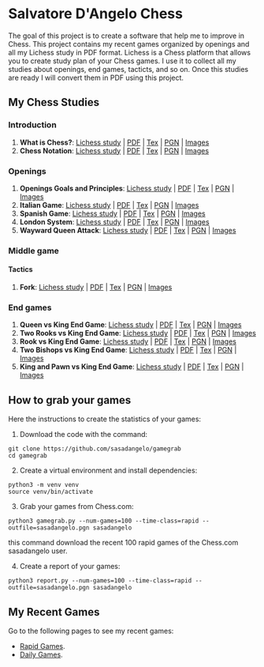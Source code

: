 # Salvatore D'Angelo Chess

The goal of this project is to create a software that help me to improve in Chess. This project contains my recent games organized by openings and all my Lichess study in PDF format. Lichess is a Chess platform that allows you to create study plan of your Chess games. I use it to collect all my studies about openings, end games, tacticts, and so on. Once this studies are ready I will convert them in PDF using this project.

## My Chess Studies

### Introduction

1. **What is Chess?**: [Lichess study](https://lichess.org/study/IJpFEM89) | [PDF](studies/what-is-chess.pdf) | [Tex](studies/what-is-chess.tex) | [PGN](studies/what-is-chess.pgn) | [Images](studies/what-is-chess)
2. **Chess Notation**: [Lichess study](https://lichess.org/study/ezdKJ7Di) | [PDF](studies/chess-notation.pdf) | [Tex](studies/chess-notation.tex) | [PGN](studies/chess-notation.pgn) | [Images](studies/chess-notation)

### Openings

1. **Openings Goals and Principles**: [Lichess study](https://lichess.org/study/IreRnAsc) | [PDF](studies/openings_goals_and_principles.pdf) | [Tex](studies/openings_goals_and_principles.tex) | [PGN](studies/openings_goals_and_principles.pgn) | [Images](studies/openings_goals_and_principles)
2. **Italian Game**: [Lichess study](https://lichess.org/study/tVbAc09e) | [PDF](studies/italian_game.pdf) | [Tex](studies/italian_game.tex) | [PGN](studies/italian_game.pgn) | [Images](studies/italian_game)
3. **Spanish Game**: [Lichess study](https://lichess.org/study/Lml6kbni) | [PDF](studies/spanish_game.pdf) | [Tex](studies/spanish_game.tex) | [PGN](studies/spanish_game.pgn) | [Images](studies/spanish_game)
4. **London System**: [Lichess study](https://lichess.org/study/J5o5RnFr) | [PDF](studies/london-system.pdf) | [Tex](studies/london-system.tex) | [PGN](studies/london-system.pgn) | [Images](studies/london-system)
5. **Wayward Queen Attack**: [Lichess study](https://lichess.org/study/ZDzazKo4/azKz8Qpl) | [PDF](studies/wayward-queen-attack.pdf) | [Tex](studies/wayward-queen-attack.tex) | [PGN](studies/wayward-queen-attack.pgn) | [Images](studies/wayward-queen-attack)

### Middle game

#### Tactics

1. **Fork**: [Lichess study](https://lichess.org/study/Qqx06eH1) | [PDF](studies/chess-tactics-fork.pdf) | [Tex](studies/chess-tactics-fork.tex) | [PGN](studies/chess-tactics-fork.pgn) | [Images](studies/chess-tactics-fork)

### End games

1. **Queen vs King End Game**: [Lichess study](https://lichess.org/study/9RJZi3rc) | [PDF](studies/queen_vs_king_endgame.pdf) | [Tex](studies/queen_vs_king_endgame.tex) | [PGN](studies/queen_vs_king_endgame.pgn) | [Images](studies/queen_vs_king_endgame)
2. **Two Rooks vs King End Game**: [Lichess study](https://lichess.org/study/w4XIVyGB) | [PDF](studies/two_rooks_king_end_game.pdf) | [Tex](studies/two_rooks_king_end_game.tex) | [PGN](studies/two_rooks_king_end_game.pgn) | [Images](studies/two_rooks_king_end_game)
3. **Rook vs King End Game**: [Lichess study](https://lichess.org/study/IJ2Eu2as) | [PDF](studies/rook_vs_king_end_game.pdf) | [Tex](studies/rook_vs_king_end_game.tex) | [PGN](studies/rook_vs_king_end_game.pgn) | [Images](studies/rook_vs_king_end_game)
4. **Two Bishops vs King End Game**: [Lichess study](https://lichess.org/study/4MXMBxiS) | [PDF](studies/two-bishops-vs-king-end-game.pdf) | [Tex](studies/two-bishops-vs-king-end-game.tex) | [PGN](studies/two-bishops-vs-king-end-game.pgn) | [Images](studies/two-bishops-vs-king-end-game)
5. **King and Pawn vs King End Game**: [Lichess study](https://lichess.org/study/gHnlsY1u) | [PDF](studies/king-pawn-vs-king-endgame.pdf) | [Tex](studies/king-pawn-vs-king-endgame.tex) | [PGN](studies/king-pawn-vs-king-endgame.pgn) | [Images](studies/king-pawn-vs-king-endgame)

## How to grab your games

Here the instructions to create the statistics of your games:

1. Download the code with the command:
```
git clone https://github.com/sasadangelo/gamegrab
cd gamegrab
```

2. Create a virtual environment and install dependencies:
```
python3 -m venv venv
source venv/bin/activate
```

3. Grab your games from Chess.com:
```
python3 gamegrab.py --num-games=100 --time-class=rapid --outfile=sasadangelo.pgn sasadangelo
```

this command download the recent 100 rapid games of the Chess.com sasadangelo user.

4. Create a report of your games:
```
python3 report.py --num-games=100 --time-class=rapid --outfile=sasadangelo.pgn sasadangelo
```

## My Recent Games

Go to the following pages to see my recent games:
* [Rapid Games](docs/REPORT_Rapid.md).
* [Daily Games](docs/REPORT_Standard.md).
